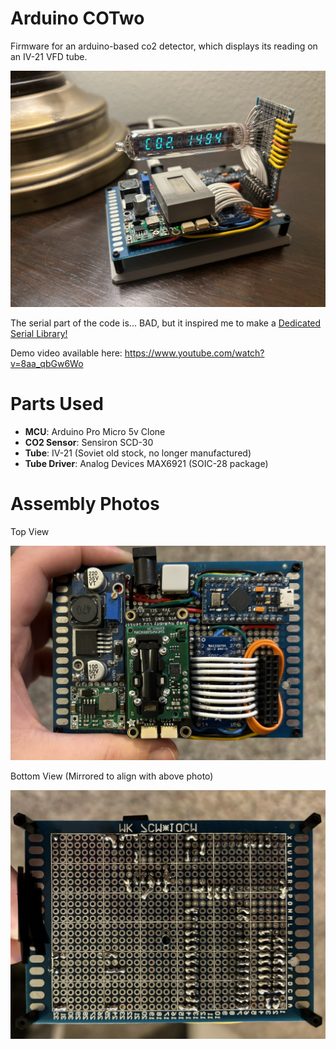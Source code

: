 # Arduino COTwo

Firmware for an arduino-based co2 detector, which displays its reading on an IV-21 VFD tube.

![Front](https://github.com/timbermonson/arduino_cotwo/blob/main/images/Front.jpg?raw=true)

The serial part of the code is... BAD, but it inspired me to make a [Dedicated Serial Library!](https://github.com/timbermonson/arduino_SerialCLI)

Demo video available here: https://www.youtube.com/watch?v=8aa_qbGw6Wo

# Parts Used
- **MCU**: Arduino Pro Micro 5v Clone
- **CO2 Sensor**: Sensiron SCD-30
- **Tube**: IV-21 (Soviet old stock, no longer manufactured)
- **Tube Driver**: Analog Devices MAX6921 (SOIC-28 package)

# Assembly Photos

Top View

![Front](https://github.com/timbermonson/arduino_cotwo/blob/main/images/Top.jpg?raw=true)

Bottom View (Mirrored to align with above photo)

![Bottom](https://github.com/timbermonson/arduino_cotwo/blob/main/images/Bottom_Mirrored.jpg?raw=true)
